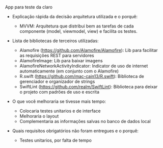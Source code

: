 App para teste da claro

- Explicação rápida da decisão arquitetura utilizada e o porquê:
    - MVVM: Arquitetura que distribui bem as tarefas de cada componente (model, viewmodel, view) e facilita os testes.

- Lista de bibliotecas de terceiros utilizadas:
    - Alamofire (https://github.com/Alamofire/Alamofire): Lib para facilitar as requisições REST para servidores
    - AlamofireImage: Lib para baixar imagens
    - AlamofireNetworkActivityIndicator: Indicator de uso de internet automaticamente (em conjunto com o Alamofire)
    - R.swift (https://github.com/mac-cain13/R.swift): Biblioteca de gerenciador e organizador de strings
    - SwiftLint (https://github.com/realm/SwiftLint): Biblioteca para deixar o projeto com padrões de uso e escrita
    
- O que você melhoraria se tivesse mais tempo:
    - Colocaria testes unitarios e de interface
    - Melhoraria o layout
    - Complementaria as informações salvas no banco de dados local
    
- Quais requisitos obrigatórios não foram entregues e o porquê:
     - Testes unitarios, por falta de tempo
